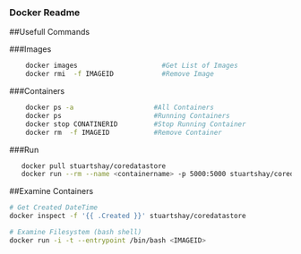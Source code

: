 ### Docker Readme

##Usefull Commands 

###Images 

```bash 
    docker images                     #Get List of Images
    docker rmi  -f IMAGEID            #Remove Image 
```

###Containers 

```bash 
    docker ps -a                    #All Containers
    docker ps                       #Running Containers 
    docker stop CONATINERID         #Stop Running Container
    docker rm  -f IMAGEID           #Remove Container
```

###Run 

```bash 
   docker pull stuartshay/coredatastore
   docker run --rm --name <containername> -p 5000:5000 stuartshay/coredatastore
```



##Examine Containers

```bash 
# Get Created DateTime  
docker inspect -f '{{ .Created }}' stuartshay/coredatastore 
```

```bash 
# Examine Filesystem (bash shell)
docker run -i -t --entrypoint /bin/bash <IMAGEID>  
```



